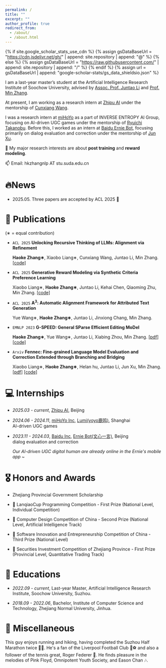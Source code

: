 ```yaml
---
permalink: /
title: ""
excerpt: ""
author_profile: true
redirect_from: 
  - /about/
  - /about.html
---
```


{% if site.google_scholar_stats_use_cdn %}
{% assign gsDataBaseUrl = "https://cdn.jsdelivr.net/gh/" | append: site.repository | append: "@" %}
{% else %}
{% assign gsDataBaseUrl = "https://raw.githubusercontent.com/" | append: site.repository | append: "/" %}
{% endif %}
{% assign url = gsDataBaseUrl | append: "google-scholar-stats/gs_data_shieldsio.json" %}

<span class='anchor' id='about-me'></span>

I am a last-year master’s student at the Artificial Intelligence Research Institute of Soochow University, advised by [Assoc. Prof. Juntao Li](https://lijuntaopku.github.io/) and [Prof. Min Zhang](https://scholar.google.com/citations?hl=zh-CN&user=CncXH-YAAAAJ).

At present, I am working as a research intern at [Zhipu AI](https://www.zhipuai.cn) under the mentorship of [Cunxiang Wang](https://wangcunxiang.github.io).

I was a research intern at [miHoYo](https://www.mihoyo.com/) as a part of INVERSE ENTROPY AI Group, focusing on AI-driven UGC games under the mentorship of [Ryuichi Takanobu](https://truthless11.github.io/).
Before this, I worked as an intern at [Baidu Ernie Bot](https://yiyan.baidu.com/), focusing primarily on dialog evaluation and correction under the mentorship of [Jun Xu](https://scholar.google.com/citations?hl=zh-CN&user=uGy95bgAAAAJ).

🤔 My major research interests are about **post training** and **reward modeling**.

📫 Email: hkzhangnlp AT stu.suda.edu.cn

# 🔥News

- 2025.05. Three papers are accepted by ACL 2025 🎉

# 📝 Publications 
  
(∗ = equal contribution)

- ``ACL 2025`` **Unlocking Recursive Thinking of LLMs: Alignment via Refinement**

  **Haoke Zhang∗**, Xiaobo Liang∗, Cunxiang Wang, Juntao Li, Min Zhang. [[code]](https://github.com/Banner-Z/ASCENT)

- ``ACL 2025`` **Generative Reward Modeling via Synthetic Criteria Preference Learning**

  Xiaobo Liang∗, **Haoke Zhang∗**, Juntao Li, Kehai Chen, Qiaoming Zhu, Min Zhang. [[code]](https://github.com/dropreg/Fennec)

- ``ACL 2025`` **A<sup>3</sup>: Automatic Alignment Framework for Attributed Text Generation**

  Yue Wang∗, **Haoke Zhang∗**, Juntao Li, Jinxiong Chang, Min Zhang.

- ``EMNLP 2023`` **G-SPEED: General SParse Efficient Editing MoDel**

  **Haoke Zhang∗**, Yue Wang∗, Juntao Li, Xiabing Zhou, Min Zhang. [[pdf]](https://aclanthology.org/2023.findings-emnlp.142.pdf) [[code]](https://github.com/Banner-Z/G-SPEED)

- ``Arxiv`` **Fennec: Fine-grained Language Model Evaluation and Correction Extended through Branching and Bridging**

  Xiaobo Liang∗, **Haoke Zhang∗**, Helan hu, Juntao Li, Jun Xu, Min Zhang. [[pdf]](https://arxiv.org/pdf/2405.12163) [[code]](https://github.com/dropreg/Fennec)

# 💻 Internships

- *2025.03 - current*, [Zhipu AI](https://www.zhipuai.cn), Beijing

- *2024.06 - 2024.11*, [miHoYo Inc](https://www.mihoyo.com/), [Lumi(yoyo鹿鸣)](https://space.bilibili.com/488836173/), Shanghai  
  AI-driven UGC games

- *2023.11 - 2024.03*, [Baidu Inc](https://home.baidu.com/), [Ernie Bot(文心一言)](https://yiyan.baidu.com/), Beijing  
  dialog evaluation and correction
  
  *Our AI-driven UGC digital human are already online in the Ernie's mobile app ~*

# 🎖 Honors and Awards

- Zhejiang Provincial Government Scholarship

- 🥇 LanqiaoCup Programming Competition - First Prize (National Level, Individual Competition)

- 🥈 Computer Design Competition of China - Second Prize (National Level, Artificial Intelligence Track)

- 🥉 Software Innovation and Entrepreneurship Competition of China - Third Prize (National Level)

- 🥇 Securities Investment Competition of Zhejiang Province - First Prize (Provincial Level, Quantitative Trading Track)

# 📖 Educations

- *2022.09 - current*, Last-year Master, Artificial Intelligence Research Institute, Soochow University, Suzhou.

- *2018.09 - 2022.06*, Bachelor, Institute of Computer Science and Technology, Zhejiang Normal University, Jinhua. 

# 🎁 Miscellaneous
This guy enjoys running and hiking, having completed the Suzhou Half Marathon twice 🏃‍♂️. He's a fan of the Liverpool Football Club 🔴⚽ and also a follower of the tennis great, Roger Federer 🎾. He finds pleasure in the melodies of Pink Floyd, Omnipotent Youth Society, and Eason Chan 🎶.

